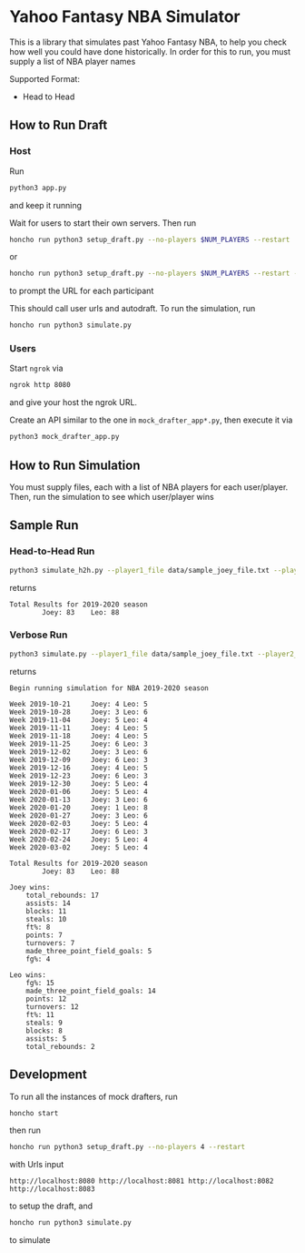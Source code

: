 # Yahoo Fantasy NBA Simulator
This is a library that simulates past Yahoo Fantasy NBA, to help you check how well you could have done historically. In order for this to run, you must supply a list of NBA player names

Supported Format:
* Head to Head

## How to Run Draft

### Host
Run
```bash
python3 app.py
```
and keep it running

Wait for users to start their own servers. Then run
```bash
honcho run python3 setup_draft.py --no-players $NUM_PLAYERS --restart
```
or
```bash
honcho run python3 setup_draft.py --no-players $NUM_PLAYERS --restart --prompt-each
```
to prompt the URL for each participant

This should call user urls and autodraft. To run the simulation, run
```bash
honcho run python3 simulate.py
```

### Users
Start `ngrok` via
```bash
ngrok http 8080
```
and give your host the ngrok URL.

Create an API similar to the one in `mock_drafter_app*.py`, then execute it via
```bash
python3 mock_drafter_app.py
```

## How to Run Simulation
You must supply files, each with a list of NBA players for each user/player. Then, run the simulation to see which user/player wins


## Sample Run

### Head-to-Head Run
```bash
python3 simulate_h2h.py --player1_file data/sample_joey_file.txt --player2_file data/sample_leo_file.txt --player1_name Joey --player2_name Leo
```

returns

```
Total Results for 2019-2020 season
		Joey: 83	Leo: 88
```

### Verbose Run
```bash
python3 simulate.py --player1_file data/sample_joey_file.txt --player2_file data/sample_leo_file.txt --player1_name Joey --player2_name Leo --verbose
```
returns
```
Begin running simulation for NBA 2019-2020 season

Week 2019-10-21		Joey: 4	Leo: 5
Week 2019-10-28		Joey: 3	Leo: 6
Week 2019-11-04		Joey: 5	Leo: 4
Week 2019-11-11		Joey: 4	Leo: 5
Week 2019-11-18		Joey: 4	Leo: 5
Week 2019-11-25		Joey: 6	Leo: 3
Week 2019-12-02		Joey: 3	Leo: 6
Week 2019-12-09		Joey: 6	Leo: 3
Week 2019-12-16		Joey: 4	Leo: 5
Week 2019-12-23		Joey: 6	Leo: 3
Week 2019-12-30		Joey: 5	Leo: 4
Week 2020-01-06		Joey: 5	Leo: 4
Week 2020-01-13		Joey: 3	Leo: 6
Week 2020-01-20		Joey: 1	Leo: 8
Week 2020-01-27		Joey: 3	Leo: 6
Week 2020-02-03		Joey: 5	Leo: 4
Week 2020-02-17		Joey: 6	Leo: 3
Week 2020-02-24		Joey: 5	Leo: 4
Week 2020-03-02		Joey: 5	Leo: 4

Total Results for 2019-2020 season
		Joey: 83	Leo: 88

Joey wins:
	total_rebounds: 17
	assists: 14
	blocks: 11
	steals: 10
	ft%: 8
	points: 7
	turnovers: 7
	made_three_point_field_goals: 5
	fg%: 4

Leo wins:
	fg%: 15
	made_three_point_field_goals: 14
	points: 12
	turnovers: 12
	ft%: 11
	steals: 9
	blocks: 8
	assists: 5
	total_rebounds: 2
```

## Development
To run all the instances of mock drafters, run

```bash
honcho start
``` 
then run
```bash
honcho run python3 setup_draft.py --no-players 4 --restart
```
with Urls input
```
http://localhost:8080 http://localhost:8081 http://localhost:8082 http://localhost:8083
```
to setup the draft, and 

```bash
honcho run python3 simulate.py
```
to simulate
